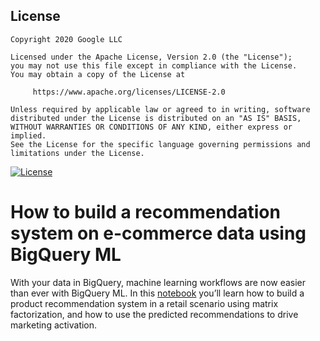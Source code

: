 ## License
```
Copyright 2020 Google LLC

Licensed under the Apache License, Version 2.0 (the "License");
you may not use this file except in compliance with the License.
You may obtain a copy of the License at

     https://www.apache.org/licenses/LICENSE-2.0

Unless required by applicable law or agreed to in writing, software
distributed under the License is distributed on an "AS IS" BASIS,
WITHOUT WARRANTIES OR CONDITIONS OF ANY KIND, either express or implied.
See the License for the specific language governing permissions and
limitations under the License.
```
[![License](https://img.shields.io/badge/License-Apache%202.0-blue.svg)](LICENSE)

# How to build a recommendation system on e-commerce data using BigQuery ML
With your data in BigQuery, machine learning workflows are now easier than ever with BigQuery ML. In this [notebook](bqml_retail_recommendation_system.ipynb) you’ll learn how to build a product recommendation system in a retail scenario using matrix factorization, and how to use the predicted recommendations to drive marketing activation. 
